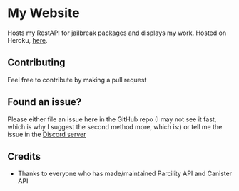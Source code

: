 # My Website
Hosts my RestAPI for jailbreak packages and displays my work. Hosted on Heroku, [here](https://spartacusdev.herokuapp.com/).

## Contributing
Feel free to contribute by making a pull request

## Found an issue?
Please either file an issue here in the GitHub repo (I may not see it fast, which is why I suggest the second method more, which is:) or tell me the issue in the [Discord server](https://discord.gg/mZZhnRDGeg)

## Credits
* Thanks to everyone who has made/maintained Parcility API and Canister API